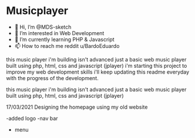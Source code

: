 # Musicplayer
- 👋 Hi, I’m @MDS-sketch
- 👀 I’m interested in Web Development
- 🌱 I’m currently learning PHP & Javascript
- 📫 How to reach me reddit u/BardoEduardo

<!---
MDS-sketch/MDS-sketch is a ✨ special ✨ repository because its `README.md` (this file) appears on your GitHub profile.
You can click the Preview link to take a look at your changes.
--->

this music player i'm building isn't advanced just a basic web music player built using php, html, css and javascript (jplayer)
i'm starting this project to improve my web development skills i'll keep updating this readme everyday with the progress of the development. 

this music player i'm building isn't advanced just a basic web music player built using php, html, css and javascript (jplayer) 

17/03/2021 Designing the homepage using my old website 

-added logo
-nav bar
- menu
